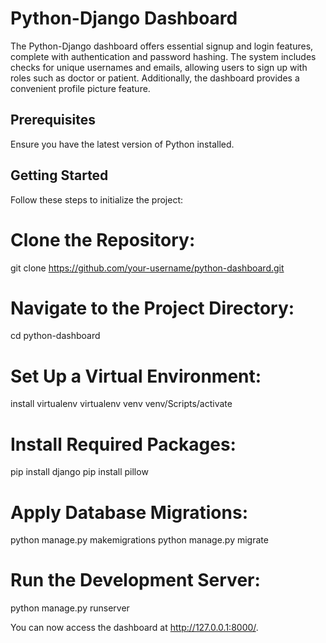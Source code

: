 # Python-Django Dashboard

The Python-Django dashboard offers essential signup and login features, complete with authentication and password hashing. The system includes checks for unique usernames and emails, allowing users to sign up with roles such as doctor or patient. Additionally, the dashboard provides a convenient profile picture feature.

## Prerequisites

Ensure you have the latest version of Python installed.

## Getting Started

Follow these steps to initialize the project:

# Clone the Repository:
git clone https://github.com/your-username/python-dashboard.git

# Navigate to the Project Directory:
cd python-dashboard

# Set Up a Virtual Environment:
install virtualenv
virtualenv venv
venv/Scripts/activate

# Install Required Packages:
pip install django
pip install pillow

# Apply Database Migrations:
python manage.py makemigrations
python manage.py migrate

# Run the Development Server:
python manage.py runserver

You can now access the dashboard at http://127.0.0.1:8000/.

